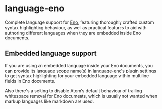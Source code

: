 # language-eno

Complete language support for [Eno](https://eno-lang.org), featuring thoroughly crafted custom syntax highlighting behaviour, as well as practical features to aid with authoring different languages when they are embedded inside Eno documents.

## Embedded language support

If you are using an embedded language inside your Eno documents, you can provide its language scope name(s) in language-eno's plugin settings to get syntax highlighting for your embedded language within multiline fields in Eno documents.

Also there's a setting to disable Atom's default behaviour of trailing whitespace removal for Eno documents, which is usually not wanted when markup languages like markdown are used.
